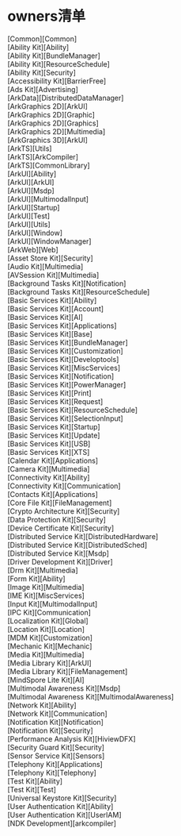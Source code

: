 # owners清单

[Common][Common]<br>
[Ability Kit][Ability]<br>
[Ability Kit][BundleManager]<br>
[Ability Kit][ResourceSchedule]<br>
[Ability Kit][Security]<br>
[Accessibility Kit][BarrierFree]<br>
[Ads Kit][Advertising]<br>
[ArkData][DistributedDataManager]<br>
[ArkGraphics 2D][ArkUI]<br>
[ArkGraphics 2D][Graphic]<br>
[ArkGraphics 2D][Graphics]<br>
[ArkGraphics 2D][Multimedia]<br>
[ArkGraphics 3D][ArkUI]<br>
[ArkTS][Utils]<br>
[ArkTS][ArkCompiler]<br>
[ArkTS][CommonLibrary]<br>
[ArkUI][Ability]<br>
[ArkUI][ArkUI]<br>
[ArkUI][Msdp]<br>
[ArkUI][MultimodalInput]<br>
[ArkUI][Startup]<br>
[ArkUI][Test]<br>
[ArkUI][Utils]<br>
[ArkUI][Window]<br>
[ArkUI][WindowManager]<br>
[ArkWeb][Web]<br>
[Asset Store Kit][Security]<br>
[Audio Kit][Multimedia]<br>
[AVSession Kit][Multimedia]<br>
[Background Tasks Kit][Notification]<br>
[Background Tasks Kit][ResourceSchedule]<br>
[Basic Services Kit][Ability]<br>
[Basic Services Kit][Account]<br>
[Basic Services Kit][AI]<br>
[Basic Services Kit][Applications]<br>
[Basic Services Kit][Base]<br>
[Basic Services Kit][BundleManager]<br>
[Basic Services Kit][Customization]<br>
[Basic Services Kit][Developtools]<br>
[Basic Services Kit][MiscServices]<br>
[Basic Services Kit][Notification]<br>
[Basic Services Kit][PowerManager]<br>
[Basic Services Kit][Print]<br>
[Basic Services Kit][Request]<br>
[Basic Services Kit][ResourceSchedule]<br>
[Basic Services Kit][SelectionInput]<br>
[Basic Services Kit][Startup]<br>
[Basic Services Kit][Update]<br>
[Basic Services Kit][USB]<br>
[Basic Services Kit][XTS]<br>
[Calendar Kit][Applications]<br>
[Camera Kit][Multimedia]<br>
[Connectivity Kit][Ability]<br>
[Connectivity Kit][Communication]<br>
[Contacts Kit][Applications]<br>
[Core File Kit][FileManagement]<br>
[Crypto Architecture Kit][Security]<br>
[Data Protection Kit][Security]<br>
[Device Certificate Kit][Security]<br>
[Distributed Service Kit][DistributedHardware]<br>
[Distributed Service Kit][DistributedSched]<br>
[Distributed Service Kit][Msdp]<br>
[Driver Development Kit][Driver]<br>
[Drm Kit][Multimedia]<br>
[Form Kit][Ability]<br>
[Image Kit][Multimedia]<br>
[IME Kit][MiscServices]<br>
[Input Kit][MultimodalInput]<br>
[IPC Kit][Communication]<br>
[Localization Kit][Global]<br>
[Location Kit][Location]<br>
[MDM Kit][Customization]<br>
[Mechanic Kit][Mechanic]<br>
[Media Kit][Multimedia]<br>
[Media Library Kit][ArkUI]<br>
[Media Library Kit][FileManagement]<br>
[MindSpore Lite Kit][AI]<br>
[Multimodal Awareness Kit][Msdp]<br>
[Multimodal Awareness Kit][MultimodalAwareness]<br>
[Network Kit][Ability]<br>
[Network Kit][Communication]<br>
[Notification Kit][Notification]<br>
[Notification Kit][Security]<br>
[Performance Analysis Kit][HiviewDFX]<br>
[Security Guard Kit][Security]<br>
[Sensor Service Kit][Sensors]<br>
[Telephony Kit][Applications]<br>
[Telephony Kit][Telephony]<br>
[Test Kit][Ability]<br>
[Test Kit][Test]<br>
[Universal Keystore Kit][Security]<br>
[User Authentication Kit][Ability]<br>
[User Authentication Kit][UserIAM]<br>
[NDK Development][arkcompiler]<br>